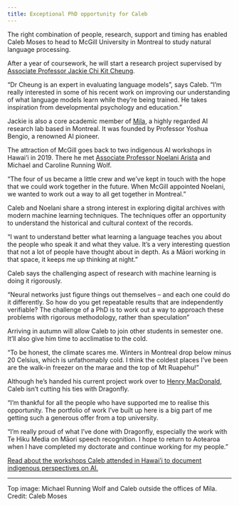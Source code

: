 ```yaml
---
title: Exceptional PhD opportunity for Caleb
---
```


The right combination of people, research, support and timing has enabled Caleb
Moses to head to McGill University in Montreal to study natural language processing.

<!--more-->

After a year of coursework, he will start a research project supervised by
[Associate Professor Jackie Chi Kit Cheung](https://www.cs.mcgill.ca/~jcheung/).

“Dr Cheung is an expert in evaluating language models”, says Caleb. “I’m really
interested in some of his recent work on improving our understanding of what
language models learn while they’re being trained. He takes inspiration from
developmental psychology and education.”

Jackie is also a core academic member of [Mila](https://mila.quebec/en/), a
highly regarded AI research lab based in Montreal. It was founded by Professor
Yoshua Bengio, a renowned AI pioneer.

The attraction of McGill goes back to two indigenous AI workshops in Hawai‘i
in 2019. There he met [Associate Professor Noelani Arista](https://www.mcgill.ca/history/staff/arista)
 and Michael and Caroline Running Wolf.

“The four of us became a little crew and we’ve kept in touch with the hope that
we could work together in the future. When McGill appointed Noelani, we wanted
to work out a way to all get together in Montreal.”

Caleb and Noelani share a strong interest in exploring digital archives with
modern machine learning techniques. The techniques offer an opportunity to
understand the historical and cultural context of the records.

“I want to understand better what learning a language teaches you about the
people who speak it and what they value. It’s a very interesting question that
not a lot of people have thought about in depth. As a Māori working in that
space, it keeps me up thinking at night.”

Caleb says the challenging aspect of research with machine learning is doing it
rigorously.

“Neural networks just figure things out themselves – and each one could do it
differently. So how do you get repeatable results that are independently
verifiable? The challenge of a PhD is to work out a way to approach these
problems with rigorous methodology, rather than speculation”

Arriving in autumn will allow Caleb to join other students in semester one.
It’ll also give him time to acclimatise to the cold.

“To be honest, the climate scares me. Winters in Montreal drop below minus 20
Celsius, which is unfathomably cold. I think the coldest places I’ve been are
the walk-in freezer on the marae and the top of Mt Ruapehu!”

Although he’s handed his current project work over to
[Henry MacDonald](/people/macdonald-henry.html), Caleb isn’t cutting his ties with Dragonfly.  

“I’m thankful for all the people who have supported me to realise this
opportunity. The portfolio of work I’ve built up here is a big part of me
getting such a generous offer from a top university.

“I’m really proud of what I’ve done with Dragonfly, especially the work with Te
Hiku Media on Māori speech recognition. I hope to return to Aotearoa when I have
 completed my doctorate and continue working for my people.”

[Read about the workshops Caleb attended in Hawai’i to document indigenous perspectives on AI.](/news/2019-09-10-caleb-hawaii-two.html)

---

Top image: Michael Running Wolf and Caleb outside the offices of Mila. Credit: Caleb Moses

